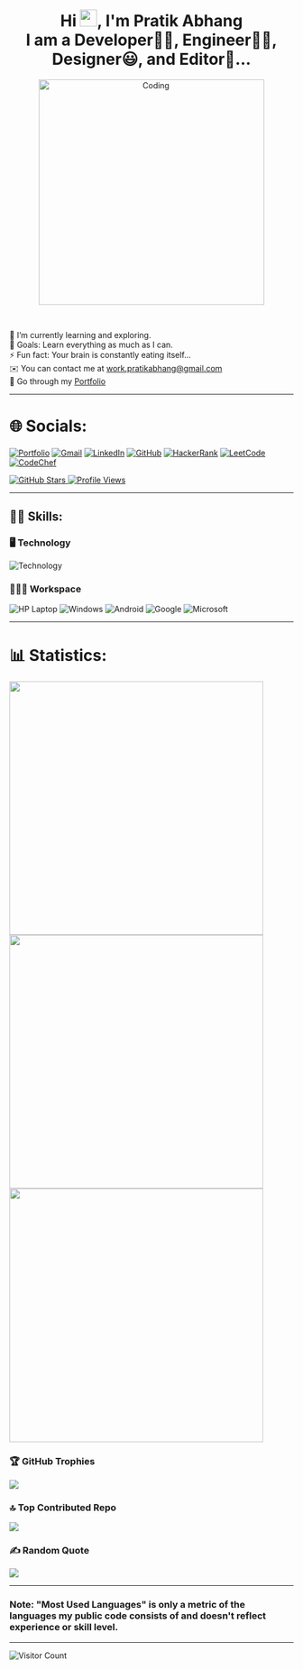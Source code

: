 <div align="center">
  <h1 align="center"> Hi <img src="https://raw.githubusercontent.com/MartinHeinz/MartinHeinz/master/wave.gif" width="30">, I'm Pratik Abhang <br> I am a Developer👨‍🎓, Engineer👨‍💻, Designer😃, and Editor🤩...
  </h1>
  <p>
    <img alt="Coding" width="400" src="https://raw.githubusercontent.com/PolarBearGG/PolarBearGG/master/web-developer.gif">
  </p>
  <br>
</div>

🌱 I’m currently learning and exploring.<br>
🥅 Goals: Learn everything as much as I can.<br>
⚡ Fun fact: Your brain is constantly eating itself...<br>
✉️ You can contact me at [work.pratikabhang@gmail.com](mailto:work.pratikabhang@gmail.com)<br>
📌 Go through my [Portfolio](https://pratikabhang.netlify.app/)<br>

---

# 🌐 Socials:

<p align="left">
    <a href="https://pratikabhang.netlify.app/" target="_blank"><img align="center" src="https://img.shields.io/badge/Portfolio-%23000000.svg?style=for-the-badge&logo=firefox&logoColor=FF7139" alt="Portfolio" /></a>
    <a href="mailto:work.pratikabhang@gmail.com" target="_blank"><img align="center" src="https://img.shields.io/badge/gmail-%23EA4335.svg?style=for-the-badge&logo=gmail&logoColor=white" alt="Gmail" /></a>
    <a href="https://linkedin.com/in/pratikabhang/" target="_blank"><img align="center" src="https://img.shields.io/badge/linkedin-%230A66C2.svg?style=for-the-badge&logo=linkedin&logoColor=white" alt="LinkedIn" /></a>
    <a href="https://github.com/pratikabhang" target="_blank"><img align="center" src="https://img.shields.io/badge/GitHub-%23121011.svg?style=for-the-badge&logo=github&logoColor=white" alt="GitHub" /></a>
  <a href="https://www.hackerrank.com/pratikabhang" target="_blank"><img align="center" src="https://img.shields.io/badge/HackerRank-%232EC866.svg?style=for-the-badge&logo=hackerrank&logoColor=white" alt="HackerRank" /></a>
  <a href="https://leetcode.com/pratikabhang" target="_blank"><img align="center" src="https://img.shields.io/badge/LeetCode-%23FFA116.svg?style=for-the-badge&logo=leetcode&logoColor=black" alt="LeetCode" /></a>
    <a href="https://www.codechef.com/users/pratikabhang" target="_blank"><img align="center" src="https://img.shields.io/badge/CodeChef-%235B4638.svg?style=for-the-badge&logo=codechef&logoColor=white" alt="CodeChef" /></a>
</p>

<!-- GitHub Stars Badge: Shows how many stars your repository has -->
<a href="https://github.com/pratikabhang" target="_blank">
  <img src="https://img.shields.io/github/stars/pratikabhang?style=social" alt="GitHub Stars"/>
</a>

<!-- GitHub Views Badge: Shows how many views your profile has -->
<a href="https://github.com/pratikabhang" target="_blank">
  <img src="https://komarev.com/ghpvc/?username=pratikabhang" alt="Profile Views"/>
</a>

---

## 👨‍🎓 Skills:

### 🖥️ Technology

<!-- Skill Icons showing various technologies you work with -->
![Technology](https://skillicons.dev/icons?i=java,mysql,html,css,js,php,bootstrap,python,kotlin,mongodb,react,nodejs,postman)

### 👨🏻‍💻 Workspace

<!-- Displays your setup and the software/OS you use -->
![HP Laptop](https://img.shields.io/badge/hp%20laptop-0096D6?style=for-the-badge&logo=hp&logoColor=white)
![Windows](https://img.shields.io/badge/Windows-0078D6?style=for-the-badge&logo=windows&logoColor=white)
![Android](https://img.shields.io/badge/Android-3DDC84?style=for-the-badge&logo=android&logoColor=white)
![Google](https://img.shields.io/badge/Google-4285F4?style=for-the-badge&logo=google&logoColor=white)
![Microsoft](https://img.shields.io/badge/Microsoft-0078D4?style=for-the-badge&logo=microsoft&logoColor=white)

---

# 📊 Statistics:

<!-- GitHub Profile Details Card -->
<img src="https://github-profile-summary-cards.vercel.app/api/cards/profile-details?username=pratikabhang&theme=vue" width="450" />

<!-- Top Languages Used on GitHub -->
<img src="https://github-readme-stats.vercel.app/api/top-langs/?username=pratikabhang&theme=swift&hide_border=false&include_all_commits=false&count_private=false&layout=compact" width="450" height="auto"/>

<!-- GitHub Overall Stats -->
<img src="https://github-readme-stats.vercel.app/api?username=pratikabhang&theme=radical&hide_border=false&include_all_commits=false&count_private=false" width="450" height="auto"/>

### 🏆 GitHub Trophies

<!-- Displaying GitHub Trophies based on your contributions -->
![](https://github-profile-trophy.vercel.app/?username=pratikabhang&theme=radical&no-frame=false&no-bg=false&margin-w=4)

### 🔝 Top Contributed Repo

<!-- Shows your top repositories with the most contributions -->
![](https://github-contributor-stats.vercel.app/api?username=pratikabhang&limit=5&theme=dracula&combine_all_yearly_contributions=true)

### ✍️ Random Quote

<!-- A random motivational quote -->
![](https://quotes-github-readme.vercel.app/api?type=horizontal&theme=radical)

---

### Note: "Most Used Languages" is only a metric of the languages my public code consists of and doesn't reflect experience or skill level.

---

<!-- Visitor Count Badge -->
![Visitor Count](https://profile-counter.glitch.me/{pratikabhang}/count.svg)
